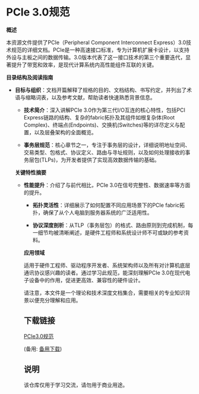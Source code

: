 # PCIe 3.0规范

**概述**

本资源文件提供了PCIe（Peripheral Component Interconnect Express）3.0技术规范的详细文档。PCIe是一种高速接口标准，专为计算机扩展卡设计，以支持外设与主板之间的数据传输。3.0版本代表了这一接口技术的第三个重要迭代，显著提升了带宽和效率，是现代计算系统内高性能组件互联的关键。

**目录结构及阅读指南**

- **目标与组织**：文档开篇解释了规格的目的、文档结构、书写约定，并列出了术语与缩略词表，以及参考文献，帮助读者快速熟悉背景信息。

  - **技术简介**：深入讲解PCIe 3.0作为第三代I/O互连的核心特性，包括PCI Express链路的结构、复杂的fabric拓扑及其组件如根复杂体(Root Complex)、终端点(Endpoints)、交换机(Switches)等的详尽定义与配置，以及层叠架构的全面概览。

  - **事务层规范**：核心章节之一，专注于事务层的设计，详细说明地址空间、交易类型、包格式、协议定义、路由与寻址规则，以及如何处理接收的事务层包(TLPs)，为开发者提供了实现高效数据传输的基础。

  **关键特性摘要**

  - **性能提升**：介绍了与前代相比，PCIe 3.0在信号完整性、数据速率等方面的提升。

    - **拓扑灵活性**：详细展示了如何配置不同应用场景下的PCIe fabric拓扑，确保了从个人电脑到服务器系统的广泛适用性。

    - **协议深度剖析**：从TLP（事务层包）的格式、路由原则到完成机制，每一细节均被清晰阐述，是硬件工程师和系统设计师不可或缺的参考资料。

    **应用领域**

    适用于硬件工程师、驱动程序开发者、系统架构师以及所有对计算机底层通讯协议感兴趣的读者。通过学习此规范，能深刻理解PCIe 3.0在现代电子设备中的作用，促进更高效、兼容性的硬件设计。

    请注意，本文件是一个理论和技术深度文档集合，需要相关的专业知识背景以便充分理解和应用。

    ## 下载链接
    [PCIe3.0规范](https://pan.quark.cn/s/7366d15cc4e6) 

    (备用: [备用下载](https://pan.baidu.com/s/1k8b6ZA-nI-_uhwcNzupxkQ?pwd=a1ve))

    ## 说明

    该仓库仅用于学习交流，请勿用于商业用途。
